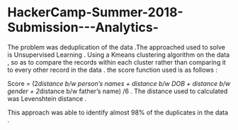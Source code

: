 # HackerCamp-Summer-2018-Submission---Analytics-

The problem was deduplication of the data .The approached used to solve is Unsupervised Learning .
Using a Kmeans clustering algorithm on the data , so as to compare the records within each cluster rather than comparing it to every other record in the data .
the score function used is as follows :

Score = (2*distance b/w person’s names + distance b/w DOB + distance b/w gender + 2*distance b/w father’s name) /6 .
The distance used to calculated was Levenshtein distance .

This approach was able to identify almost 98% of the duplicates in the data .




